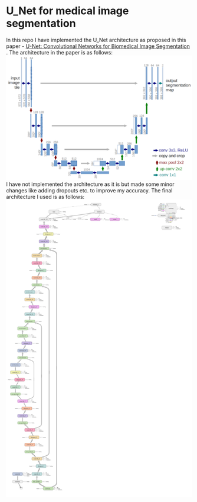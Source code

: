 # U_Net for medical image segmentation

In this repo I have implemented the U_Net architecture as proposed in this paper - [U-Net: Convolutional Networks for Biomedical Image Segmentation ](https://arxiv.org/pdf/1505.04597.pdf) .
The architecture in the paper is as follows:
<img src="images/u-net-architecture.png">
I have not implemented the architecture as it is but made some minor changes like adding dropouts etc. to improve my accuracy.
The final architecture I used is as follows:
<img src="images/graph_run=.png" rotation=90>
